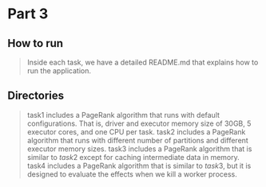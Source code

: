 # Part 3

## How to run
> Inside each task, we have a detailed README.md that explains how to run the application.


## Directories
> task1 includes a PageRank algorithm that runs with default configurations. That is, driver and executor memory size of 30GB, 5 executor cores, and one CPU per task.
> task2 includes a PageRank algorithm that runs with different number of partitions and different executor memory sizes.
> task3 includes a PageRank algorithm that is similar to $task2$ except for caching intermediate data in memory.
> task4 includes a PageRank algorithm that is similar to $task3$, but it is designed to evaluate the effects when we kill a worker process.

